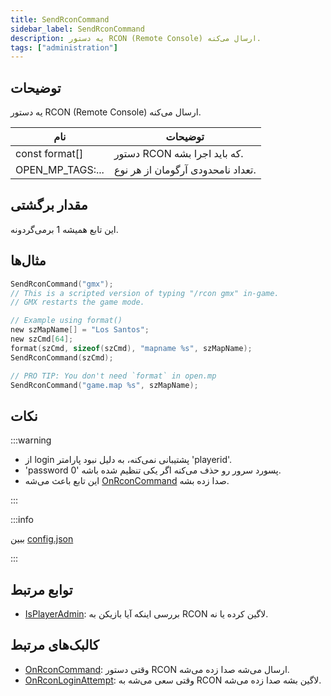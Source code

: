 ```yaml
---
title: SendRconCommand
sidebar_label: SendRconCommand
description: یه دستور RCON (Remote Console) ارسال می‌کنه.
tags: ["administration"]
---
```


## توضیحات

یه دستور RCON (Remote Console) ارسال می‌کنه.

| نام             | توضیحات                                |
| ---------------- | ------------------------------------------ |
| const format[]   | دستور RCON که باید اجرا بشه.           |
| OPEN_MP_TAGS:... | تعداد نامحدودی آرگومان از هر نوع. |

## مقدار برگشتی

این تابع همیشه 1 برمی‌گردونه.

## مثال‌ها

```c
SendRconCommand("gmx");
// This is a scripted version of typing "/rcon gmx" in-game.
// GMX restarts the game mode.

// Example using format()
new szMapName[] = "Los Santos";
new szCmd[64];
format(szCmd, sizeof(szCmd), "mapname %s", szMapName);
SendRconCommand(szCmd);

// PRO TIP: You don't need `format` in open.mp
SendRconCommand("game.map %s", szMapName);
```

## نکات

:::warning

- از login پشتیبانی نمی‌کنه، به دلیل نبود پارامتر 'playerid'.
- 'password 0' پسورد سرور رو حذف می‌کنه اگر یکی تنظیم شده باشه.
- این تابع باعث می‌شه [OnRconCommand](../callbacks/OnRconCommand) صدا زده بشه.

:::

:::info

ببین [config.json](../../server/config.json)

:::

## توابع مرتبط

- [IsPlayerAdmin](IsPlayerAdmin): بررسی اینکه آیا بازیکن به RCON لاگین کرده یا نه.

## کالبک‌های مرتبط

- [OnRconCommand](../callbacks/OnRconCommand): وقتی دستور RCON ارسال می‌شه صدا زده می‌شه.
- [OnRconLoginAttempt](../callbacks/OnRconLoginAttempt): وقتی سعی می‌شه به RCON لاگین بشه صدا زده می‌شه.